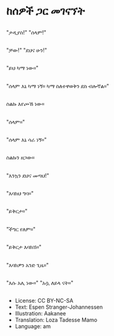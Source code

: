 # ከሰዎች ጋር መገናኘት

##
"ታዲያስ!" "ሰላም!"

##
"ቻው!" "ደህና ሁን!"

##
"ይህ ካማ ነው።"

##
"ሰላም እኔ ካማ ነኝ። ካማ ስለተዋወቅን ደስ ብሎኛል።"

##
ስልኩ እየጮኸ ነው።

##
"ሰላም።"

##
"ሰላም እኔ ሳራ ነኝ።"

##
ስልኩን ዘጋው።

##
"እንኳን ደህና መጣህ!"

##
"እባክህ ግባ።"

##
"ይቅርታ።"

##
"ችግር የለም።"

##
"ይቅርታ እባክሽ።"

##
"እባክዎን አንድ ጊዜ።"

##
"እሱ አሊ ነው።" "አሷ ለይላ ናት።"

##
* License: CC BY-NC-SA
* Text: Espen Stranger-Johannessen
* Illustration: Aakanee
* Translation: Loza Tadesse Mamo
* Language: am
